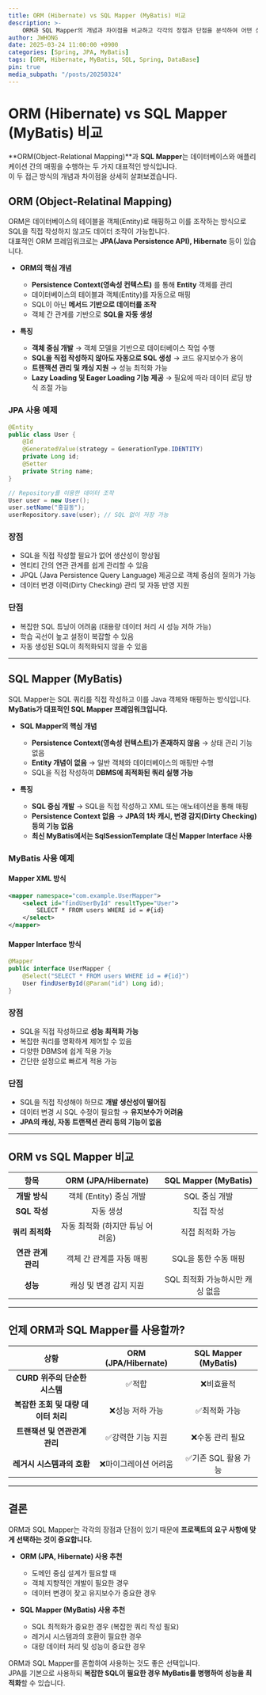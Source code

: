 ```yaml
---
title: ORM (Hibernate) vs SQL Mapper (MyBatis) 비교
description: >-
    ORM과 SQL Mapper의 개념과 차이점을 비교하고 각각의 장점과 단점을 분석하여 어떤 상황에서 적절하게 사용할 수 있는지 설명합니다.
author: JWHONG
date: 2025-03-24 11:00:00 +0900
categories: [Spring, JPA, MyBatis]
tags: [ORM, Hibernate, MyBatis, SQL, Spring, DataBase]
pin: true
media_subpath: "/posts/20250324"
---
```


# ORM (Hibernate) vs SQL Mapper (MyBatis) 비교

**ORM(Object-Relational Mapping)**과 **SQL Mapper**는 데이터베이스와 애플리케이션 간의 매핑을 수행하는 두 가지 대표적인 방식입니다.  
이 두 접근 방식의 개념과 차이점을 상세히 살펴보겠습니다.

## ORM (Object-Relatinal Mapping)

ORM은 데이터베이스의 테이블을 객체(Entity)로 매핑하고 이를 조작하는 방식으로 SQL을 직접 작성하지 않고도 데이터 조작이 가능합니다.  
대표적인 ORM 프레임워크로는 **JPA(Java Persistence API), Hibernate** 등이 있습니다.

- **ORM의 핵심 개념**
    - **Persistence Context(영속성 컨텍스트)** 를 통해 **Entity** 객체를 관리
    - 데이터베이스의 테이블과 객체(Entity)를 자동으로 매핑
    - SQL이 아닌 **메서드 기반으로 데이터를 조작**
    - 객체 간 관계를 기반으로 **SQL을 자동 생성**

- **특징**
    - **객체 중심 개발** &rarr; 객체 모델을 기반으로 데이터베이스 작업 수행
    - **SQL을 직접 작성하지 않아도 자동으로 SQL 생성** &rarr; 코드 유지보수가 용이
    - **트랜잭션 관리 및 캐싱 지원** &rarr; 성능 최적화 가능
    - **Lazy Loading 및 Eager Loading 기능 제공** &rarr; 필요에 따라 데이터 로딩 방식 조절 가능

### JPA 사용 예제

```java
@Entity
public class User {
    @Id
    @GeneratedValue(strategy = GenerationType.IDENTITY)
    private Long id;
    @Setter
    private String name;
}

// Repository를 이용한 데이터 조작
User user = new User();
user.setName("홍길동");
userRepository.save(user); // SQL 없이 저장 가능
```

### 장점

- SQL을 직접 작성할 필요가 없어 생산성이 향상됨
- 엔티티 간의 연관 관계를 쉽게 관리할 수 있음
- JPQL (Java Persistence Query Language) 제공으로 객체 중심의 질의가 가능
- 데이터 변경 이력(Dirty Checking) 관리 및 자동 반영 지원

### 단점

- 복잡한 SQL 튜닝이 어려움 (대용량 데이터 처리 시 성능 저하 가능)
- 학습 곡선이 높고 설정이 복잡할 수 있음
- 자동 생성된 SQL이 최적화되지 않을 수 있음

---

## SQL Mapper (MyBatis)

SQL Mapper는 SQL 쿼리를 직접 작성하고 이를 Java 객체와 매핑하는 방식입니다.  
**MyBatis가 대표적인 SQL Mapper 프레임워크입니다.**

- **SQL Mapper의 핵심 개념**
    - **Persistence Context(영속성 컨텍스트)가 존재하지 않음** &rarr; 상태 관리 기능 없음
    - **Entity 개념이 없음** &rarr; 일반 객체와 데이터베이스의 매핑만 수행
    - SQL을 직접 작성하여 **DBMS에 최적화된 쿼리 실행 가능**

- **특징**
    - **SQL 중심 개발** &rarr; SQL을 직접 작성하고 XML 또는 애노테이션을 통해 매핑
    - **Persistence Context 없음** &rarr; **JPA의 1차 캐시, 변경 감지(Dirty Checking) 등의 기능 없음**
    - **최신 MyBatis에서는 SqlSessionTemplate 대신 Mapper Interface 사용**

### MyBatis 사용 예제

#### Mapper XML 방식
```xml
<mapper namespace="com.example.UserMapper">
    <select id="findUserById" resultType="User">
        SELECT * FROM users WHERE id = #{id}
    </select>
</mapper>
```

#### Mapper Interface 방식
```java
@Mapper
public interface UserMapper {
    @Select("SELECT * FROM users WHERE id = #{id}")
    User findUserById(@Param("id") Long id);
}
```

### 장점

- SQL을 직접 작성하므로 **성능 최적화 가능**
- 복잡한 쿼리를 명확하게 제어할 수 있음 
- 다양한 DBMS에 쉽게 적용 가능
- 간단한 설정으로 빠르게 적용 가능

### 단점

- SQL을 직접 작성해야 하므로 **개발 생산성이 떨어짐**
- 데이터 변경 시 SQL 수정이 필요함 &rarr; **유지보수가 어려움**
- **JPA의 캐싱, 자동 트랜잭션 관리 등의 기능이 없음**

--- 

## ORM vs SQL Mapper 비교

|**항목**|**ORM (JPA/Hibernate)**|**SQL Mapper (MyBatis)**|
|:---:|:---:|:---:|
|**개발 방식**|객체 (Entity) 중심 개발|SQL 중심 개발|
|**SQL 작성**|자동 생성|직접 작성|
|**쿼리 최적화**|자동 최적화 (하지만 튜닝 어려움)|직접 최적화 가능|
|**연관 관계 관리**|객체 간 관계를 자동 매핑|SQL을 통한 수동 매핑|
|**성능**|캐싱 및 변경 감지 지원|SQL 최적화 가능하시만 캐싱 없음|

---

## 언제 ORM과 SQL Mapper를 사용할까?

|**상황**|**ORM (JPA/Hibernate)**|**SQL Mapper (MyBatis)**|
|:---:|:---:|:---:|
|**CURD 위주의 단순한 시스템**|✅적합|❌비효율적|
|**복잡한 조회 및 대량 데이터 처리**|❌성능 저하 가능|✅최적화 가능|
|**트랜잭션 및 연관관계 관리**|✅강력한 기능 지원|❌수동 관리 필요|
|**레거시 시스템과의 호환**|❌마이그레이션 어려움|✅기존 SQL 활용 가능|

---

## 결론 

ORM과 SQL Mapper는 각각의 장점과 단점이 있기 때문에 **프로젝트의 요구 사항에 맞게 선택하는 것이 중요합니다.**

- **ORM (JPA, Hibernate) 사용 추천**

    - 도메인 중심 설계가 필요할 때
    - 객체 지향적인 개발이 필요한 경우
    - 데이터 변경이 잦고 유지보수가 중요한 경우

- **SQL Mapper (MyBatis) 사용 추천**

    - SQL 최적화가 중요한 경우 (복잡한 쿼리 작성 필요)
    - 레거시 시스템과의 호환이 필요한 경우
    - 대량 데이터 처리 및 성능이 중요한 경우

ORM과 SQL Mapper를 혼합하여 사용하는 것도 좋은 선택입니다.  
JPA를 기본으로 사용하되 **복잡한 SQL이 필요한 경우 MyBatis를 병행하여 성능을 최적화**할 수 있습니다.